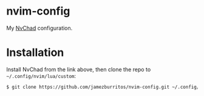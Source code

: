 # nvim-config
My [NvChad](https://github.com/NvChad/NvChad) configuration.

# Installation
Install NvChad from the link above, then clone the repo to `~/.config/nvim/lua/custom`:
```sh
$ git clone https://github.com/jamezburritos/nvim-config.git ~/.config/nvim/lua/custom
```
